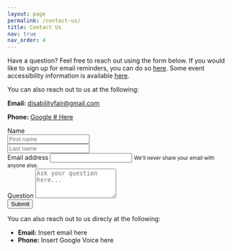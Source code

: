 ```yaml
---
layout: page
permalink: /contact-us/
title: Contact Us
nav: true
nav_order: 4
---
```

<p>Have a question? Feel free to reach out using the form below. If you would like to sign up for email reminders, you can do so <a href="/#Email">here</a>. Some event accessibility information is available <a href="/accessibility">here</a>.
</p>
<p class="mb-0 pb-0" >You can also reach out to us at the following:</p>
<p class="py-0 my-0"><b>Email:</b> <a href="mailto:disabilityfair@gmail.com"> disabilityfair@gmail.com</a></p>
<p class="pt-0"><b>Phone:</b> <a href="tel:3302679521">Google # Here</a></p>

<form
  action="https://formcarry.com/s/Y80V8S1AIqX"
  class="formcarryform"
  enctype="multipart/form-data">

  <div class="form-group">
    <label for="Name">Name</label>
    <div class="row pb-3">
      <div class="col">
        <input
          type="text"
          class="form-control"
          name="first_name"
          placeholder="First name">
      </div>
      <div class="col">
        <input
          type="text"
          class="form-control"
          name="last_name"
          placeholder="Last name">
      </div>
    </div>
  </div>
  <!-- <div class="form-group">
    <label for="CommType">I would like a response via...</label>
    <select
      id="CommType"
      class="form-control"
      name="comm_type">
      <option
        selected
        disabled
        value="">Choose...</option>
      <option>Email</option>
      <option>Phone call</option>
      <option>Text message</option>
    </select>
  </div> -->

<div class="form-group">
    <label for="email_input">Email address</label>
    <input
      type="email"
      class="form-control"
      id="email_input"
      name="email"
      aria-describedby="emailHelp">
    <small id="emailHelp" class="form-text text-muted">We'll never share your email with anyone else.</small>
  </div>

  <!-- <div class="form-group">
    <label for="phone_input">Phone Number</label>
    <input
      type="text"
      class="form-control"
      name="phone"
      id="phone_input">
  </div> -->

  <div class="form-group">
    <label for="question">Question</label>
    <textarea
      type="text"
      class="form-control text-wrap"
      placeholder="Ask your question here..."
      name="question"
      rows="4"></textarea>
  </div>
  <button type="submit" class="btn btn-primary">Submit</button>
</form>
<p>You can also reach out to us direcly at the following:
 <ul class="list-unstyled">
      <li><b>Email:</b> Insert email here</li>
      <li><b>Phone:</b> Insert Google Voice here</li>
 </ul>
</p>